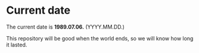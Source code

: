 # Current date

The current date is **1989.07.06.** (YYYY.MM.DD.)

This repository will be good when the world ends, so we will know how long it lasted.